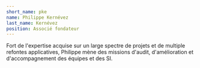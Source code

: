 ```yaml
---
short_name: pke
name: Philippe Kernévez
last_name: Kernévez
position: Associé fondateur
---
```

Fort de l'expertise acquise sur un large spectre de projets 
et de multiple refontes applicatives, 
Philippe mène des missions d'audit, d'amélioration 
et d'accompagnement des équipes et des SI.